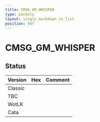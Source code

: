 ```yaml
---
title: CMSG_GM_WHISPER
type: packets
layout: single_markdown_in_list
position: 947
---
```


# CMSG_GM_WHISPER

## Status

Version | Hex | Comment
---------- | ---------- | ---------- 
Classic |  |  
TBC |  |  
WotLK |  |  
Cata |  |  

